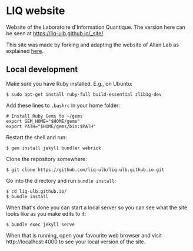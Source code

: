 # LIQ website

Website of the Laboratoire d'Information Quantique. The version here can be
seen at https://liq-ulb.github.io/_site/.

This site was made by forking and adapting the website of Allan Lab as
explained [here](http://www.allanlab.org/aboutwebsite.html).



## Local development

Make sure you have Ruby installed. E.g., on Ubuntu:
```
$ sudo apt-get install ruby-full build-essential zlib1g-dev
```

Add these lines to `.bashrc` in your home folder:
```
# Install Ruby Gems to ~/gems
export GEM_HOME="$HOME/gems"
export PATH="$HOME/gems/bin:$PATH"
```

Restart the shell and run:
```
$ gem install jekyll bundler webrick
```

Clone the repository somewhere:
```
$ git clone https://github.com/liq-ulb/liq-ulb.github.io.git
```

Go into the directory and run `bundle install`:
```
$ cd liq-ulb.github.io/
$ bundle install
```
When that's done you can start a local server so you can see what the site
looks like as you make edits to it:
```
$ bundle exec jekyll serve
```
When that is running, open your favourite web browser and visit
http://localhost:4000 to see your local version of the site.
